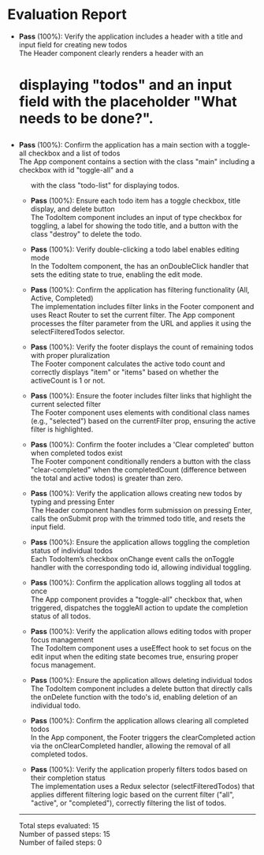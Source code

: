 # Evaluation Report

- **Pass** (100%): Verify the application includes a header with a title and input field for creating new todos  
  The Header component clearly renders a header with an <h1> displaying "todos" and an input field with the placeholder "What needs to be done?".

- **Pass** (100%): Confirm the application has a main section with a toggle-all checkbox and a list of todos  
  The App component contains a section with the class "main" including a checkbox with id "toggle-all" and a <ul> with the class "todo-list" for displaying todos.

- **Pass** (100%): Ensure each todo item has a toggle checkbox, title display, and delete button  
  The TodoItem component includes an input of type checkbox for toggling, a label for showing the todo title, and a button with the class "destroy" to delete the todo.

- **Pass** (100%): Verify double-clicking a todo label enables editing mode  
  In the TodoItem component, the <label> has an onDoubleClick handler that sets the editing state to true, enabling the edit mode.

- **Pass** (100%): Confirm the application has filtering functionality (All, Active, Completed)  
  The implementation includes filter links in the Footer component and uses React Router to set the current filter. The App component processes the filter parameter from the URL and applies it using the selectFilteredTodos selector.

- **Pass** (100%): Verify the footer displays the count of remaining todos with proper pluralization  
  The Footer component calculates the active todo count and correctly displays "item" or "items" based on whether the activeCount is 1 or not.

- **Pass** (100%): Ensure the footer includes filter links that highlight the current selected filter  
  The Footer component uses <Link> elements with conditional class names (e.g., "selected") based on the currentFilter prop, ensuring the active filter is highlighted.

- **Pass** (100%): Confirm the footer includes a 'Clear completed' button when completed todos exist  
  The Footer component conditionally renders a button with the class "clear-completed" when the completedCount (difference between the total and active todos) is greater than zero.

- **Pass** (100%): Verify the application allows creating new todos by typing and pressing Enter  
  The Header component handles form submission on pressing Enter, calls the onSubmit prop with the trimmed todo title, and resets the input field.

- **Pass** (100%): Ensure the application allows toggling the completion status of individual todos  
  Each TodoItem’s checkbox onChange event calls the onToggle handler with the corresponding todo id, allowing individual toggling.

- **Pass** (100%): Confirm the application allows toggling all todos at once  
  The App component provides a "toggle-all" checkbox that, when triggered, dispatches the toggleAll action to update the completion status of all todos.

- **Pass** (100%): Verify the application allows editing todos with proper focus management  
  The TodoItem component uses a useEffect hook to set focus on the edit input when the editing state becomes true, ensuring proper focus management.

- **Pass** (100%): Ensure the application allows deleting individual todos  
  The TodoItem component includes a delete button that directly calls the onDelete function with the todo's id, enabling deletion of an individual todo.

- **Pass** (100%): Confirm the application allows clearing all completed todos  
  In the App component, the Footer triggers the clearCompleted action via the onClearCompleted handler, allowing the removal of all completed todos.

- **Pass** (100%): Verify the application properly filters todos based on their completion status  
  The implementation uses a Redux selector (selectFilteredTodos) that applies different filtering logic based on the current filter ("all", "active", or "completed"), correctly filtering the list of todos.

---

Total steps evaluated: 15  
Number of passed steps: 15  
Number of failed steps: 0